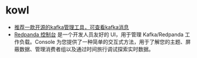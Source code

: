 # kowl

- [推荐一款开源的kafka管理工具，可查看kafka消息](https://mp.weixin.qq.com/s/M6x3_p0nIeHR2S01Grl7-A)
- [Redpanda 控制台](https://github.com/redpanda-data/console) 是一个开发人员友好的 UI，用于管理 Kafka/Redpanda 工作负载。Console 为您提供了一种简单的交互式方法，用于了解您的主题、屏蔽数据、管理消费者组以及通过时间旅行调试探索实时数据。